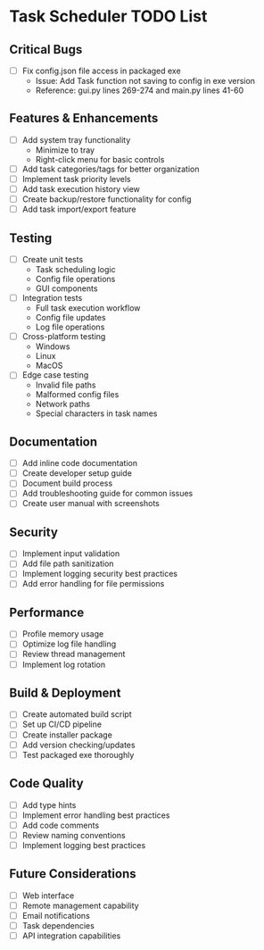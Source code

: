 # Task Scheduler TODO List

## Critical Bugs
- [ ] Fix config.json file access in packaged exe
  - Issue: Add Task function not saving to config in exe version
  - Reference: gui.py lines 269-274 and main.py lines 41-60

## Features & Enhancements
- [ ] Add system tray functionality
  - Minimize to tray
  - Right-click menu for basic controls
- [ ] Add task categories/tags for better organization
- [ ] Implement task priority levels
- [ ] Add task execution history view
- [ ] Create backup/restore functionality for config
- [ ] Add task import/export feature

## Testing
- [ ] Create unit tests
  - Task scheduling logic
  - Config file operations
  - GUI components
- [ ] Integration tests
  - Full task execution workflow
  - Config file updates
  - Log file operations
- [ ] Cross-platform testing
  - Windows
  - Linux
  - MacOS
- [ ] Edge case testing
  - Invalid file paths
  - Malformed config files
  - Network paths
  - Special characters in task names

## Documentation
- [ ] Add inline code documentation
- [ ] Create developer setup guide
- [ ] Document build process
- [ ] Add troubleshooting guide for common issues
- [ ] Create user manual with screenshots

## Security
- [ ] Implement input validation
- [ ] Add file path sanitization
- [ ] Implement logging security best practices
- [ ] Add error handling for file permissions

## Performance
- [ ] Profile memory usage
- [ ] Optimize log file handling
- [ ] Review thread management
- [ ] Implement log rotation

## Build & Deployment
- [ ] Create automated build script
- [ ] Set up CI/CD pipeline
- [ ] Create installer package
- [ ] Add version checking/updates
- [ ] Test packaged exe thoroughly

## Code Quality
- [ ] Add type hints
- [ ] Implement error handling best practices
- [ ] Add code comments
- [ ] Review naming conventions
- [ ] Implement logging best practices

## Future Considerations
- [ ] Web interface
- [ ] Remote management capability
- [ ] Email notifications
- [ ] Task dependencies
- [ ] API integration capabilities
